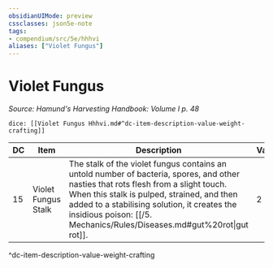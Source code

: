 ```yaml
---
obsidianUIMode: preview
cssclasses: json5e-note
tags:
- compendium/src/5e/hhhvi
aliases: ["Violet Fungus"]
---
```

# Violet Fungus
*Source: Hamund's Harvesting Handbook: Volume I p. 48* 

`dice: [[Violet Fungus Hhhvi.md#^dc-item-description-value-weight-crafting]]`

| DC | Item | Description | Value | Weight | Crafting |
|----|------|-------------|-------|--------|----------|
| 15 | Violet Fungus Stalk | The stalk of the violet fungus contains an untold number of bacteria, spores, and other nasties that rots flesh from a slight touch. When this stalk is pulped, strained, and then added to a stabilising solution, it creates the insidious poison: [[/5. Mechanics/Rules/Diseases.md#gut%20rot\|gut rot]]. | 2 gp | 2 lb | [[5. Mechanics/Items/Gut Rot Hhhvi.md\|Gut Rot]] |
^dc-item-description-value-weight-crafting